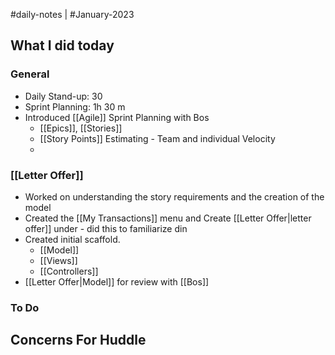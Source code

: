 #daily-notes | #January-2023

## What I did today


### General

- Daily Stand-up: 30
- Sprint Planning: 1h 30 m
- Introduced [[Agile]] Sprint Planning with Bos
	- [[Epics]], [[Stories]]
	- [[Story Points]] Estimating - Team and individual Velocity
	- 

### [[Letter Offer]]
- Worked on understanding the story requirements and the creation of the model
- Created the [[My Transactions]] menu and Create [[Letter Offer|letter offer]] under - did this to familiarize din 
- Created initial scaffold.
	- [[Model]]
	- [[Views]]
	- [[Controllers]]
-  [[Letter Offer|Model]] for review with [[Bos]]

### To Do

## Concerns For Huddle
